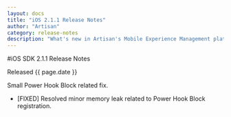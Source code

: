 ```yaml
---
layout: docs
title: "iOS 2.1.1 Release Notes"
author: "Artisan"
category: release-notes
description: "What's new in Artisan's Mobile Experience Management platform."
---
```

#iOS SDK 2.1.1 Release Notes

Released {{ page.date }}

Small Power Hook Block related fix.

* [FIXED] Resolved minor memory leak related to Power Hook Block registration.